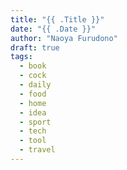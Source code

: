 ```yaml
---
title: "{{ .Title }}"
date: "{{ .Date }}"
author: "Naoya Furudono"
draft: true
tags:
  - book
  - cock
  - daily
  - food
  - home
  - idea
  - sport
  - tech
  - tool
  - travel
---
```

